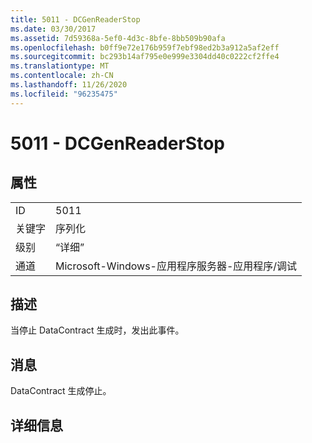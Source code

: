 ```yaml
---
title: 5011 - DCGenReaderStop
ms.date: 03/30/2017
ms.assetid: 7d59368a-5ef0-4d3c-8bfe-8bb509b90afa
ms.openlocfilehash: b0ff9e72e176b959f7ebf98ed2b3a912a5af2eff
ms.sourcegitcommit: bc293b14af795e0e999e3304dd40c0222cf2ffe4
ms.translationtype: MT
ms.contentlocale: zh-CN
ms.lasthandoff: 11/26/2020
ms.locfileid: "96235475"
---
```

# <a name="5011---dcgenreaderstop"></a>5011 - DCGenReaderStop

## <a name="properties"></a>属性  
  
|||  
|-|-|  
|ID|5011|  
|关键字|序列化|  
|级别|“详细”|  
|通道|Microsoft-Windows-应用程序服务器-应用程序/调试|  
  
## <a name="description"></a>描述  

 当停止 DataContract 生成时，发出此事件。  
  
## <a name="message"></a>消息  

 DataContract 生成停止。  
  
## <a name="details"></a>详细信息
